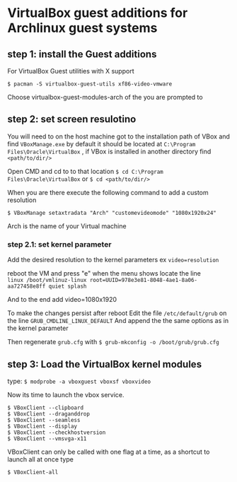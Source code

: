 # VirtualBox guest additions for Archlinux guest systems

## step 1: install the Guest additions

For VirtualBox Guest utilities with X support

`$ pacman -S virtualbox-guest-utils xf86-video-vmware`

Choose virtualbox-guest-modules-arch of the you are prompted to

## step 2: set screen resulotino

You will need to on the host machine got to the installation path of VBox and find `VBoxManage.exe`
by default it should be located at `C:\Program Files\Oracle\VirtualBox`
, if VBox is installed in another directory find `<path/to/dir/>`

Open CMD and cd to to that location
`$ cd C:\Program Files\Oracle\VirtualBox`
or
`$ cd <path/to/dir/>`

When you are there execute the following command to add a custom resolution 

`$ VBoxManage setaxtradata "Arch" "customevideomode" "1080x1920x24"`

Arch is the name of your Virtual machine

### step 2.1: set kernel parameter

Add the desired resolution to the kernel parameters ex `video=resolution`

reboot the VM and press "e" when the menu shows
locate the line  
`linux /boot/vmlinuz-linux root=UUID=978e3e81-8048-4ae1-8a06-aa727458e8ff quiet splash`

And to the end add video=1080x1920

To make the changes persist after reboot
Edit the file `/etc/default/grub` on the line
`GRUB_CMDLINE_LINUX_DEFAULT`
And append the the same options as in the kernel parameter

Then regenerate `grub.cfg` with
`$ grub-mkconfig -o /boot/grub/grub.cfg`

## step 3: Load the VirtualBox kernel modules

type:
`$ modprobe -a vboxguest vboxsf vboxvideo`

Now its time to launch the vbox service.
```
$ VBoxClient --clipboard
$ VBoxClient --draganddrop
$ VBoxClient --seamless
$ VBoxClient --display
$ VBoxClient --checkhostversion
$ VBoxClient --vmsvga-x11
```

VBoxClient can only be called with one flag at a time, as a shortcut to launch all at once type

`$ VBoxClient-all`


